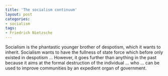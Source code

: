 ```yaml
---
title: 'The socialism continuum'
layout: post
categories:
- socialism
tags:
- Friedrich Nietzsche
---
```


Socialism is the phantastic younger brother of despotism, which it wants to inherit. Socialism wants to have the fullness of state force which before only existed in despotism ... However, it goes further than anything in the past because it aims at the formal destruction of the individual ... who ... can be used to improve communities by an expedient organ of government.